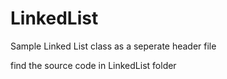# LinkedList

Sample Linked List class as a seperate header file

find the source code in LinkedList folder
